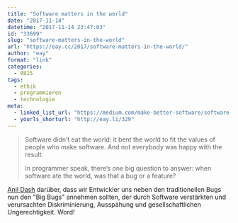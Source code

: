 ```yaml
---
title: "Software matters in the world"
date: "2017-11-14"
datetime: "2017-11-14 23:47:03"
id: "33699"
slug: "software-matters-in-the-world"
url: "https://eay.cc/2017/software-matters-in-the-world/"
author: "eay"
format: "link"
categories:
  - 0815
tags:
  - ethik
  - programmieren
  - technologie
meta:
  - linked_list_url: "https://medium.com/make-better-software/software-matters-in-the-world-f24d25b255d7"
  - yourls_shorturl: "http://eay.li/329"
---
```


> Software didn’t eat the world: it bent the world to fit the values of people who make software. And not everybody was happy with the result.
> 
> In programmer speak, there’s one big question to answer: when software ate the world, was that a bug or a feature?

[Anil Dash](http://anildash.com/) darüber, dass wir Entwickler uns neben den traditionellen Bugs nun den "Big Bugs" annehmen sollten, der durch Software verstärkten und verursachten Diskriminierung, Ausspähung und gesellschaftlichen Ungerechtigkeit. Word!

